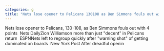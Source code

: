 ```yaml
---
categories: g
title: "Nets lose opener to Pelicans 130108 as Ben Simmons fouls out with 4 points  Nets Daily"
---
```

Nets lose opener to Pelicans, 130-108, as Ben Simmons fouls out with 4 points&nbsp;&nbsp;Nets DailyZion Williamson more than just "decent" in Pelicans return&nbsp;&nbsp;ESPNNets left to regroup quickly after "warning shot" of getting dominated on boards&nbsp;&nbsp;New York Post After dreadful openin